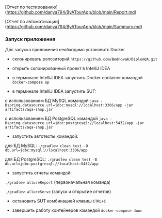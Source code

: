 [Отчет по тестированию] (https://github.com/danya794/ByATourApp/blob/main/Report.md)

[Отчет по автоматизации] (https://github.com/danya794/ByATourApp/blob/main/Summury.md)

### Запуск приложения
Для запуска приложения необходимо установить Docker

- склонировать репозиторий `https://github.com/BednovaK/DiplomQA.git`

- открыть склонированный проект в IntelliJ IDEA

- в терминале IntelliJ IDEA запустить Docker container командой `docker-compose up`

- в терминале IntelliJ IDEA запустить SUT:

с использованием БД MySQL командой `java -Dspring.datasource.url=jdbc:mysql://localhost:3306/app -jar artifacts/aqa-shop.jar` 

с использованием БД PostgreSQL командой `java -Dspring.datasource.url=jdbc:postgresql://localhost:5432/app -jar artifacts/aqa-shop.jar` 

- запустить автотесты командой:

для БД MySQL: 
`./gradlew clean test -D db.url=jdbc:mysql://localhost:3306/app`

для БД PostgreSQL: 
`./gradlew clean test -D db.url=jdbc:postgresql://localhost:5432/app`

- запустить отчеты командой:

`./gradlew allureReport` (первоначальная команда)

`./gradlew allureServe` (запуск и открытие отчетов)

- остановить SUT комбинацией клавиш `CTRL+C`

- завершить работу контейнеров командой `docker-compose down`
